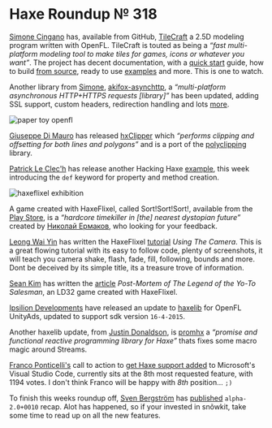[_template]: ../templates/roundup.html
[date]: / "2015-05-06 10:00:00"
[modified]: / "2015-05-06 12:00:00"
[published]: / "2015-05-06 14:15:00"
[“”]: a ""
# Haxe Roundup № 318

[Simone Cingano][gh1] has, available from GitHub, [TileCraft][l1] a 2.5D modeling
program written with OpenFL. TileCraft is touted as being a _“fast multi-platform 
modeling tool to make tiles for games, icons or whatever you want”_. The project has
decent documentation, with a [quick start][l2] guide, how to build [from source][l3],
ready to use [examples][l4] and more. This is one to watch.

Another library from [Simone][gh1], [akifox-asynchttp][l5], a _“multi-platform 
asynchronous HTTP+HTTPS requests [library]”_ has been updated, adding SSL support,
custom headers, redirection handling and lots [more][l6].

![paper toy openfl](/img/318/papertoy.jpg "Two Pixlrr papertoy generated with OpenFL, cut with @OfficialCricut by @MatthijsKamstra")

[Giuseppe Di Mauro][gh2] has released [hxClipper][l7] which _“performs clipping and 
offsetting for both lines and polygons”_ and is a port of the [polyclipping][l8]
library.

[Patrick Le Clec'h][tw1] has release another Hacking Haxe [example][l9], this week
introducing the `def` keyword for property and method creation.

![haxeflixel exhibition](/img/318/exhibition.jpg "@Tsai_AGw HaxeFlixel game at Yodex")

A game created with HaxeFlixel, called Sort!Sort!Sort!, available from  the 
[Play Store][l10], is a _“hardcore timekiller in [the] nearest dystopian future”_ created
by [Николай Ермаков][fb1], who looking for your feedback.

[Leong Wai Yin][tw2] has written the HaxeFlixel [tutorial][l11] _Using The Camera_.
This is a great flowing tutorial with its easy to follow code, plenty of screenshots,
it will teach you camera shake, flash, fade, fill, following, bounds and more. 
Dont be deceived by its simple title, its a treasure trove of information.

[Sean Kim][l12] has written the [article][l13] _Post-Mortem of The Legend of the
Yo-To Salesman_, an LD32 game created with HaxeFlixel.

[Ipsilion Developments][tw3] have released an update to [haxelib][l14] for OpenFL
UnityAds, updated to support sdk version `16-4-2015`.

Another haxelib update, from [Justin Donaldson][tw4], is [promhx][l15] a _“promise
and functional reactive programming library for Haxe”_ thats fixes some macro
magic around Streams.

[Franco Ponticelli's][tw5] call to action to [get Haxe support added][l16] to 
Microsoft's Visual Studio Code, currently sits at the 8th most requested feature,
with 1194 votes. I don't think Franco will be happy with _8th_ position... `;)`

To finish this weeks roundup off, [Sven Bergström][tw6] has [published][l17]
`alpha-2.0+0010` recap. Alot has happened, so if your invested in snõwkit, take
some time to read up on all the new features.

[fb1]: https://ru-ru.facebook.com/people/Николай-Ермаков/100001546425524 "@Николай Ермаков"

[tw6]: https://twitter.com/___discovery "@___discovery"
[tw5]: https://twitter.com/fponticelli "@fponticelli"
[tw4]: https://twitter.com/omgjjd "@omgjjd"
[tw3]: https://twitter.com/ipsilondev "@ipsilondev"
[tw2]: https://twitter.com/laxa88 "@laxa88"
[tw1]: https://twitter.com/pleclech "@pleclech"

[gh2]: https://github.com/azrafe7 "@azrafe7"
[gh1]: https://github.com/yupswing "@yupswing"
	
[l17]: http://snowkit.org/2015/04/30/alpha-2-0010-recap/ "Alpha-2.0+0010 Recap"
[l16]: http://visualstudio.uservoice.com/forums/293070-visual-studio-code/suggestions/7756341-haxe-support "Get Haxe support added to Microsoft Visual Studio Code"
[l15]: http://lib.haxe.org/p/promhx "PromHx on HaxeLib"
[l14]: http://lib.haxe.org/p/openfl-unityads "OpenFL UnityAds on HaxeLib"
[l13]: http://seankimdesign.com/blog/gaming/post-mortem-of-the-legend-of-the-yo-to-salesman/ "Post Mortem of The Legend of the Yo-To Salesman"
[l12]: http://seankimdesign.com "@seankim"
[l11]: http://coinflipstudios.com/devblog/?p=313 "HaxeFlixel Tutorial - Using The Camera"
[l10]: https://play.google.com/store/apps/details?id=com.n06rin.sortsortsort "Sort!Sort!Sort!"
[l9]: http://hacking-haxe.atouchofcode.com/#DB814 "Hacking Haxe Def Keyword"
[l8]: http://sourceforge.net/projects/polyclipping/ "PolyClipping on SourceForge"
[l7]: https://github.com/azrafe7/hxClipper "hxClipper on GitHub"
[l6]: https://github.com/yupswing/akifox-asynchttp/pull/4 "Akifox-asynchttp v4 on GitHub"
[l5]: http://lib.haxe.org/p/akifox-asynchttp "Akifox-asynchttp on HaxeLib"
[l4]: https://github.com/yupswing/TileCraft#examples "TileCraft examples"
[l3]: https://github.com/yupswing/TileCraft#try-it "Build TileCraft from Source"
[l2]: https://github.com/yupswing/TileCraft/blob/master/GUIDE.md "TileCraft Guide"
[l1]: https://github.com/yupswing/TileCraft "TileCraft on GitHub"